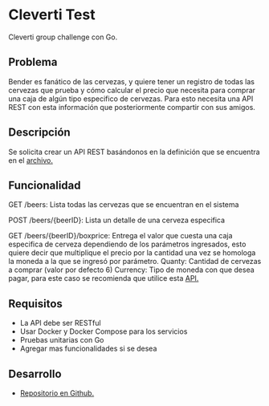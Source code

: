 # Cleverti Test
Cleverti group challenge con Go.

## Problema
Bender es fanático de las cervezas, y quiere tener un registro de todas las cervezas que prueba y cómo calcular el precio que necesita para comprar una caja de algún tipo especifico de cervezas. Para esto necesita una API REST con esta información que posteriormente compartir con sus amigos.
## Descripción
Se solicita crear un API REST basándonos en la definición que se encuentra en el [archivo.](https://bitbucket.org/lgaetecl/microservices-test/src/master/openapi.yaml)

## Funcionalidad
GET /beers: Lista todas las cervezas que se encuentran en el sistema

POST /beers/{beerID}: Lista un detalle de una cerveza especifica

GET /beers/{beerID}/boxprice: Entrega el valor que cuesta una caja especifica de cerveza dependiendo de los parámetros ingresados, esto quiere decir que multiplique el precio por la cantidad una vez se homologa la moneda a la que se ingresó por parámetro. Quanty: Cantidad de cervezas a comprar (valor por defecto 6) Currency: Tipo de moneda con que desea pagar, para este caso se recomienda que utilice esta [API.](https://currencylayer.com)

## Requisitos
- La API debe ser RESTful
- Usar Docker y Docker Compose para los servicios
- Pruebas unitarias con Go
- Agregar mas funcionalidades si se desea

## Desarrollo
- [Repositorio en Github.](https://github.com/whitejokeer/clevertitest)







